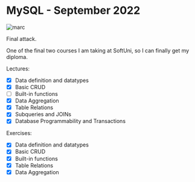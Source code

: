 # MySQL - September 2022

![marc](https://softuni.bg/files/courses/mysql123.jpg)

Final attack.

One of the final two courses I am taking at SoftUni, so I can finally get my diploma.

Lectures:

* [x] Data definition and datatypes
* [x] Basic CRUD
* [ ] Built-in functions
* [x] Data Aggregation
* [x] Table Relations
* [x] Subqueries and JOINs
* [x] Database Programmability and Transactions

Exercises:

* [x] Data definition and datatypes
* [x] Basic CRUD
* [x] Built-in functions
* [x] Table Relations
* [x] Data Aggregation